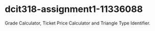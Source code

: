 # dcit318-assignment1-11336088
Grade Calculator, Ticket Price Calculator and Triangle Type Identifier.
